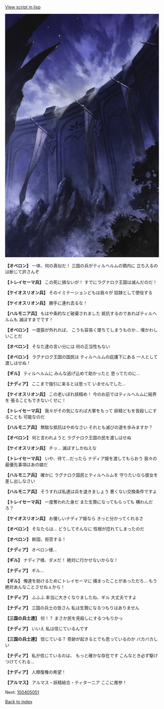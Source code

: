 [View script in lisp](../scripts/100405040.txt)

![101_south_wall.png](../images/backgrounds/101_south_wall.png)

**【オベロン】**
一体、何の真似だ！
三国の兵がティルヘルムの領内に
立ち入るのは断じて許さんぞ

**【トレイセーマ兵】**
この死に損ないが！
すでにラグナロク王国は滅んだのだ！

**【ケイオスリオン兵】**
そのイミテーションどもは我々が
奴隷として使役する

**【ケイオスリオン兵】**
勝手に連れ去るな！

**【ハルモニア兵】**
もはや条約など破棄されました
抵抗するのであればティルヘルムも
滅ぼすまでです！

**【オベロン】**
一度箍が外れれば、
こうも容易く墜ちてしまうものか…
嘆かわしいことだ

**【オベロン】**
そなた達の言い分には
何の正当性もない

**【オベロン】**
ラグナロク王国の国民は
ティルヘルムの庇護下にある
一人として渡しはせぬ！

**【ギル】**
ティルヘルムに
みんな逃げ込めて助かったと
思ってたのに…

**【ナディア】**
ここまで強引に来るとは思って
いませんでした…

**【ケイオスリオン兵】**
この老いぼれ妖精め！
今のお前ではティルヘルムに結界を
張ることもできないくせに！

**【トレイセーマ兵】**
我々がその気になれば大軍をもって
妖精どもを皆殺しにすることも
可能なのだ

**【ハルモニア兵】**
無駄な抵抗はやめなさい
それとも滅びの道を歩みますか？

**【オベロン】**
何と言われようと
ラグナロク王国の民を渡しはせぬ

**【ケイオスリオン兵】**
チッ…
滅ぼすしかねえな

**【トレイセーマ兵】**
いや、待て…だったら
ナディア姫を渡してもらおう
我々の最優先事項はあの娘だ

**【ハルモニア兵】**
確かに
ラグナロク国民とティルヘルムを
守りたいなら彼女を差し出しなさい

**【ハルモニア兵】**
そうすれば私達は兵を退きましょう
悪くない交換条件ですよ

**【トレイセーマ兵】**
一度奪われた身だ
また生贄になってもらっても
構わんだろ？

**【ケイオスリオン兵】**
お優しいナディア姫なら
きっと分かってくれるさ

**【オベロン】**
そなたらは…
どうしてそんなに
性根が捻れてしまったのだ

**【オベロン】**
断固、拒否する！

**【ナディア】**
オベロン様…

**【ギル】**
ナディア様、ダメだ！
絶対に行かせないからな！

**【ナディア】**
ギル…

**【ギル】**
俺達を助けるためにトレイセーマに
捕まったことがあっただろ…
もう絶対あんなことさせねぇから！

**【ナディア】**
ふふふ
本当に大きくなりましたね、ギル
大丈夫ですよ

**【ナディア】**
三国の兵士の皆さん
私は生贄になるつもりはありません

**【三国の兵士達】**
何！？
まさか民を見殺しにするつもりかっ

**【ナディア】**
いいえ
私は信じているんです

**【三国の兵士達】**
信じている？
奇跡が起きるとでも思っているのか
バカバカしい

**【ナディア】**
私が信じているのは、
もっと確かな存在です
こんなとき必ず駆けつけてくれる…

**【ナディア】**
人類復権の希望！

**【アルマス】**
アルマス・妖精結合・ティターニア
ここに推参！


Next: [100405051](100405051.md)

[Back to index](index.md)
